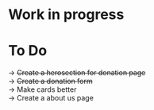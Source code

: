 # Work in progress

# To Do
-> ~~Create a herosection for donation page~~  
-> ~~Create a donation form~~  
-> Make cards better  
-> Create a about us page  